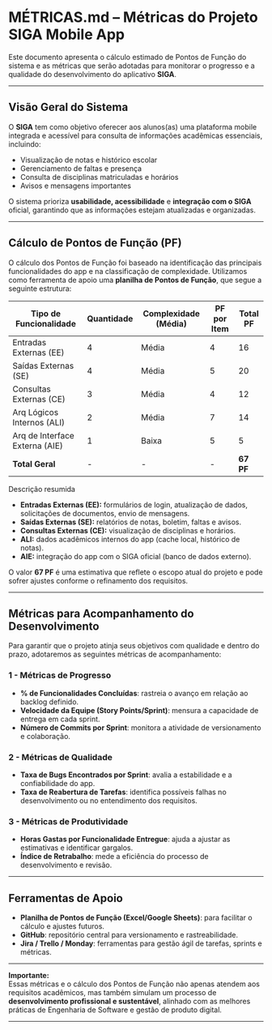 # MÉTRICAS.md – Métricas do Projeto SIGA Mobile App

Este documento apresenta o cálculo estimado de Pontos de Função do sistema e as métricas que serão adotadas para monitorar o progresso e a qualidade do desenvolvimento do aplicativo **SIGA**.

---

## Visão Geral do Sistema

O **SIGA** tem como objetivo oferecer aos alunos(as) uma plataforma mobile integrada e acessível para consulta de informações acadêmicas essenciais, incluindo:

- Visualização de notas e histórico escolar
- Gerenciamento de faltas e presença
- Consulta de disciplinas matriculadas e horários
- Avisos e mensagens importantes

O sistema prioriza **usabilidade, acessibilidade** e **integração com o SIGA** oficial, garantindo que as informações estejam atualizadas e organizadas.

---

## Cálculo de Pontos de Função (PF)

O cálculo dos Pontos de Função foi baseado na identificação das principais funcionalidades do app e na classificação de complexidade. Utilizamos como ferramenta de apoio uma **planilha de Pontos de Função**, que segue a seguinte estrutura:

| Tipo de Funcionalidade | Quantidade | Complexidade (Média) | PF por Item | Total PF |
|--------------------------|------------|----------------------|-------------|----------|
| Entradas Externas (EE)   | 4          | Média                | 4           | 16       |
| Saídas Externas (SE)     | 4          | Média                | 5           | 20       |
| Consultas Externas (CE)  | 3          | Média                | 4           | 12       |
| Arq Lógicos Internos (ALI) | 2        | Média                | 7           | 14       |
| Arq de Interface Externa (AIE) | 1    | Baixa              | 5           | 5        |
| **Total Geral**          | -          | -                    | -           | **67 PF**|

 Descrição resumida
- **Entradas Externas (EE):** formulários de login, atualização de dados, solicitações de documentos, envio de mensagens.  
- **Saídas Externas (SE):** relatórios de notas, boletim, faltas e avisos.  
- **Consultas Externas (CE):** visualização de disciplinas e horários.  
- **ALI:** dados acadêmicos internos do app (cache local, histórico de notas).  
- **AIE:** integração do app com o SIGA oficial (banco de dados externo).

O valor **67 PF** é uma estimativa que reflete o escopo atual do projeto e pode sofrer ajustes conforme o refinamento dos requisitos.

---

## Métricas para Acompanhamento do Desenvolvimento

Para garantir que o projeto atinja seus objetivos com qualidade e dentro do prazo, adotaremos as seguintes métricas de acompanhamento:

### 1 - Métricas de Progresso
- **% de Funcionalidades Concluídas**: rastreia o avanço em relação ao backlog definido.
- **Velocidade da Equipe (Story Points/Sprint)**: mensura a capacidade de entrega em cada sprint.
- **Número de Commits por Sprint**: monitora a atividade de versionamento e colaboração.

### 2 - Métricas de Qualidade
- **Taxa de Bugs Encontrados por Sprint**: avalia a estabilidade e a confiabilidade do app.
- **Taxa de Reabertura de Tarefas**: identifica possíveis falhas no desenvolvimento ou no entendimento dos requisitos.

### 3 - Métricas de Produtividade
- **Horas Gastas por Funcionalidade Entregue**: ajuda a ajustar as estimativas e identificar gargalos.
- **Índice de Retrabalho**: mede a eficiência do processo de desenvolvimento e revisão.

---

## Ferramentas de Apoio

- **Planilha de Pontos de Função (Excel/Google Sheets)**: para facilitar o cálculo e ajustes futuros.  
- **GitHub**: repositório central para versionamento e rastreabilidade.  
- **Jira / Trello / Monday**: ferramentas para gestão ágil de tarefas, sprints e métricas.  

---

 **Importante:**  
Essas métricas e o cálculo dos Pontos de Função não apenas atendem aos requisitos acadêmicos, mas também simulam um processo de **desenvolvimento profissional e sustentável**, alinhado com as melhores práticas de Engenharia de Software e gestão de produto digital.

---
